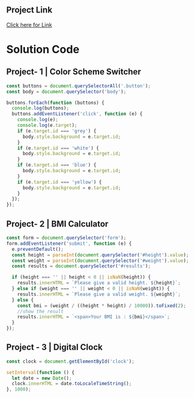 ## Project Link

[Click here for Link](https://stackblitz.com/edit/dom-project-chaiaurcode?file=index.html)

# Solution Code
## Project- 1 | Color Scheme Switcher

```javascript
const buttons = document.querySelectorAll('.button');
const body = document.querySelector('body');

buttons.forEach(function (buttons) {
  console.log(buttons);
  buttons.addEventListener('click', function (e) {
    console.log(e);
    console.log(e.target);
    if (e.target.id === 'grey') {
      body.style.background = e.target.id;
    }
    if (e.target.id === 'white') {
      body.style.background = e.target.id;
    }
    if (e.target.id === 'blue') {
      body.style.background = e.target.id;
    }
    if (e.target.id === 'yellow') {
      body.style.background = e.target.id;
    }
  });
});
```
## Project- 2 | BMI Calculator
```javascript
const form = document.querySelector('form');
form.addEventListener('submit', function (e) {
  e.preventDefault();
  const height = parseInt(document.querySelector('#height').value);
  const weight = parseInt(document.querySelector('#weight').value);
  const results = document.querySelector('#results');

  if (height === '' || height < 0 || isNaN(height)) {
    results.innerHTML = `Please give a valid height. ${height}`;
  } else if (weight === '' || weight < 0 || isNaN(weight)) {
    results.innerHTML = `Please give a valid weight. ${weight}`;
  } else {
    const bmi = (weight / ((height * height) / 10000)).toFixed(2);
    //show the result
    results.innerHTML = `<span>Your BMI is : ${bmi}</span>`;
  }
});
```
## Project - 3 | Digital Clock 
```javascript
const clock = document.getElementById('clock');

setInterval(function () {
  let date = new Date();
  clock.innerHTML = date.toLocaleTimeString();
}, 1000);
```